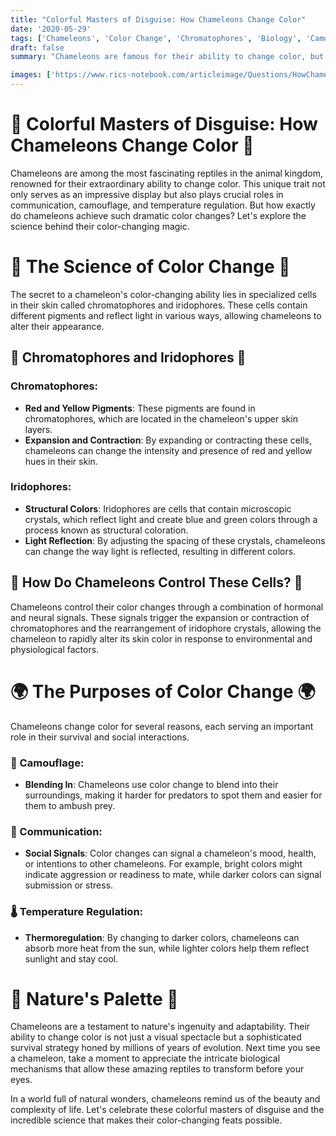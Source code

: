 ```yaml
---
title: "Colorful Masters of Disguise: How Chameleons Change Color"
date: '2020-05-29'
tags: ['Chameleons', 'Color Change', 'Chromatophores', 'Biology', 'Camouflage','Questions']
draft: false
summary: "Chameleons are famous for their ability to change color, but how do they do it? This blog post explores the fascinating biological mechanisms behind chameleons color-changing abilities and the purposes they serve in the wild."

images: ['https://www.rics-notebook.com/articleimage/Questions/HowChameleonsChangeColor.webp']
---
```


# 🦎 Colorful Masters of Disguise: How Chameleons Change Color 🦎

Chameleons are among the most fascinating reptiles in the animal kingdom, renowned for their extraordinary ability to change color. This unique trait not only serves as an impressive display but also plays crucial roles in communication, camouflage, and temperature regulation. But how exactly do chameleons achieve such dramatic color changes? Let's explore the science behind their color-changing magic.

# 🔬 The Science of Color Change 🔬

The secret to a chameleon's color-changing ability lies in specialized cells in their skin called chromatophores and iridophores. These cells contain different pigments and reflect light in various ways, allowing chameleons to alter their appearance.

## 🌈 Chromatophores and Iridophores 🌈

### Chromatophores:
- **Red and Yellow Pigments**: These pigments are found in chromatophores, which are located in the chameleon's upper skin layers.
- **Expansion and Contraction**: By expanding or contracting these cells, chameleons can change the intensity and presence of red and yellow hues in their skin.

### Iridophores:
- **Structural Colors**: Iridophores are cells that contain microscopic crystals, which reflect light and create blue and green colors through a process known as structural coloration.
- **Light Reflection**: By adjusting the spacing of these crystals, chameleons can change the way light is reflected, resulting in different colors.

## 🦠 How Do Chameleons Control These Cells? 🦠

Chameleons control their color changes through a combination of hormonal and neural signals. These signals trigger the expansion or contraction of chromatophores and the rearrangement of iridophore crystals, allowing the chameleon to rapidly alter its skin color in response to environmental and physiological factors.

# 🌍 The Purposes of Color Change 🌍

Chameleons change color for several reasons, each serving an important role in their survival and social interactions.

### 🥷 Camouflage:
- **Blending In**: Chameleons use color change to blend into their surroundings, making it harder for predators to spot them and easier for them to ambush prey.

### 💬 Communication:
- **Social Signals**: Color changes can signal a chameleon's mood, health, or intentions to other chameleons. For example, bright colors might indicate aggression or readiness to mate, while darker colors can signal submission or stress.

### 🌡️ Temperature Regulation:
- **Thermoregulation**: By changing to darker colors, chameleons can absorb more heat from the sun, while lighter colors help them reflect sunlight and stay cool.

# 🌟 Nature's Palette 🌟

Chameleons are a testament to nature's ingenuity and adaptability. Their ability to change color is not just a visual spectacle but a sophisticated survival strategy honed by millions of years of evolution. Next time you see a chameleon, take a moment to appreciate the intricate biological mechanisms that allow these amazing reptiles to transform before your eyes.

In a world full of natural wonders, chameleons remind us of the beauty and complexity of life. Let's celebrate these colorful masters of disguise and the incredible science that makes their color-changing feats possible.
